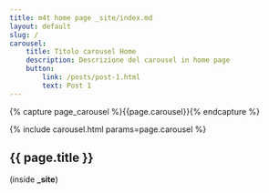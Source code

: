 ```yaml
---
title: m4t home page _site/index.md
layout: default
slug: /
carousel:
    title: Titolo carousel Home
    description: Descrizione del carousel in home page
    button:
        link: /posts/post-1.html
        text: Post 1
---
```

{% capture page_carousel %}{{page.carousel}}{% endcapture %}

{% include carousel.html params=page.carousel %}
<section class="sec-1">
  <div class="container">
    <h1>{{ page.title }}</h1>
  </div>
</section>
(inside <b>_site</b>)
